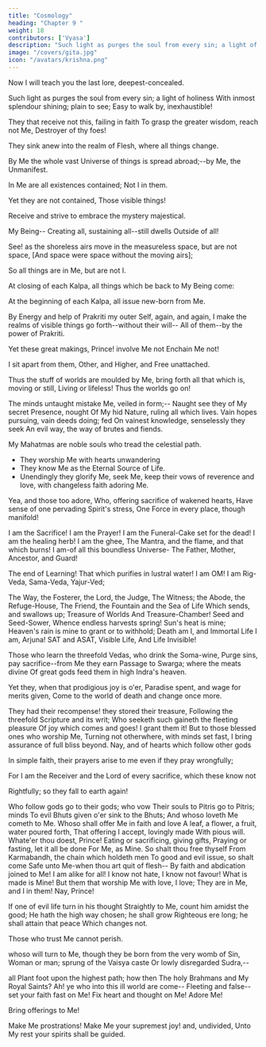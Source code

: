 ```yaml
---
title: "Cosmology"
heading: "Chapter 9 "
weight: 18
contributors: ['Vyasa']
description: "Such light as purges the soul from every sin; a light of holiness With inmost splendour shining; plain to see"
image: "/covers/gita.jpg"
icon: "/avatars/krishna.png"
---
```




Now I will teach you <!--  I open unto you--whose heart Rejects not--that  --> the last lore, deepest-concealed. 

<!--  That farthest secret of My Heavens and Earths,
Which but to know shall set thee free from ills,-- -->

Such light as purges the soul from every sin; a light of holiness With inmost splendour shining; plain to see;
Easy to walk by, inexhaustible!

They that receive not this, failing in faith
To grasp the greater wisdom, reach not Me,
Destroyer of thy foes!

They sink anew into the realm of Flesh, where all things change.

By Me the whole vast Universe of things is spread abroad;--by Me, the Unmanifest.

In Me are all existences contained; Not I in them.

Yet they are not contained,
Those visible things! 

Receive and strive to embrace the mystery majestical.

 My Being--
Creating all, sustaining all--still dwells
Outside of all!

See! as the shoreless airs move in the measureless space, but are not space,
[And space were space without the moving airs];

So all things are in Me, but are not I.

At closing of each Kalpa, all things which be back to My Being come:

At the beginning of each Kalpa, all issue new-born from Me.

By Energy and help of Prakriti my outer Self, again, and again, I make the realms of visible things go forth--without their will--
All of them--by the power of Prakriti.

Yet these great makings, Prince! involve Me not
Enchain Me not! 

I sit apart from them, Other, and Higher, and Free unattached.

Thus the stuff of worlds are moulded by Me, bring forth all that which is, moving or still,
Living or lifeless! Thus the worlds go on!

The minds untaught mistake Me, veiled in form;--
Naught see they of My secret Presence, nought
Of My hid Nature, ruling all which lives.
Vain hopes pursuing, vain deeds doing; fed
On vainest knowledge, senselessly they seek
An evil way, the way of brutes and fiends.

My Mahatmas are noble souls who tread the celestial path.
- They worship Me with hearts unwandering
- They know Me  as the Eternal Source of Life.
- Unendingly they glorify Me, seek Me, keep their vows of reverence and love, with changeless faith adoring Me.

 Yea, and those too adore,
Who, offering sacrifice of wakened hearts,
Have sense of one pervading Spirit's stress,
One Force in every place, though manifold!

I am the Sacrifice! I am the Prayer!
I am the Funeral-Cake set for the dead!
I am the healing herb! I am the ghee, The Mantra, and the flame, and that which burns!
I am-of all this boundless Universe-
The Father, Mother, Ancestor, and Guard!

The end of Learning! That which purifies in lustral water! I am OM! I am
Rig-Veda, Sama-Veda, Yajur-Ved;

The Way, the Fosterer, the Lord, the Judge,
The Witness; the Abode, the Refuge-House,
The Friend, the Fountain and the Sea of Life
Which sends, and swallows up; Treasure of Worlds
And Treasure-Chamber! Seed and Seed-Sower,
Whence endless harvests spring! Sun's heat is mine;
Heaven's rain is mine to grant or to withhold;
Death am I, and Immortal Life I am,
Arjuna! SAT and ASAT, Visible Life,
And Life Invisible!

Those who learn the threefold Vedas, who drink the Soma-wine,
Purge sins, pay sacrifice--from Me they earn
Passage to Swarga; where the meats divine
Of great gods feed them in high Indra's heaven.

Yet they, when that prodigious joy is o'er,
Paradise spent, and wage for merits given,
Come to the world of death and change once more.

They had their recompense! they stored their treasure,
Following the threefold Scripture and its writ;
Who seeketh such gaineth the fleeting pleasure
Of joy which comes and goes! I grant them it!
But to those blessed ones who worship Me,
Turning not otherwhere, with minds set fast,
I bring assurance of full bliss beyond.
Nay, and of hearts which follow other gods

In simple faith, their prayers arise to me even if they pray wrongfully;

For I am the Receiver and the Lord of every sacrifice, which these know not

Rightfully; so they fall to earth again!

Who follow gods go to their gods; who vow
Their souls to Pitris go to Pitris; minds
To evil Bhuts given o'er sink to the Bhuts;
And whoso loveth Me cometh to Me.
Whoso shall offer Me in faith and love
A leaf, a flower, a fruit, water poured forth,
That offering I accept, lovingly made
With pious will. Whate'er thou doest, Prince!
Eating or sacrificing, giving gifts,
Praying or fasting, let it all be done
For Me, as Mine. So shalt thou free thyself
From Karmabandh, the chain which holdeth men
To good and evil issue, so shalt come
Safe unto Me-when thou art quit of flesh--
By faith and abdication joined to Me!
I am alike for all! I know not hate,
I know not favour! What is made is Mine!
But them that worship Me with love, I love;
They are in Me, and I in them!
Nay, Prince!

If one of evil life turn in his thought
Straightly to Me, count him amidst the good;
He hath the high way chosen; he shall grow
Righteous ere long; he shall attain that peace
Which changes not. 

Those who trust Me cannot perish.  

whoso will turn to Me, though they be born from the very womb of Sin,
Woman or man; sprung of the Vaisya caste
Or lowly disregarded Sudra,--

all Plant foot upon the highest path; how then
The holy Brahmans and My Royal Saints?
Ah! ye who into this ill world are come--
Fleeting and false--set your faith fast on Me!
Fix heart and thought on Me! Adore Me! 

Bring offerings to Me! 

Make Me prostrations! Make
Me your supremest joy! and, undivided,
Unto My rest your spirits shall be guided.
